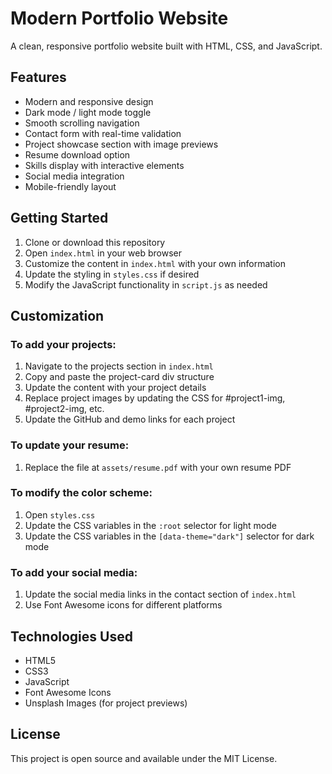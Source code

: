# Modern Portfolio Website

A clean, responsive portfolio website built with HTML, CSS, and JavaScript.

## Features

- Modern and responsive design
- Dark mode / light mode toggle
- Smooth scrolling navigation
- Contact form with real-time validation
- Project showcase section with image previews
- Resume download option
- Skills display with interactive elements
- Social media integration
- Mobile-friendly layout

## Getting Started

1. Clone or download this repository
2. Open `index.html` in your web browser
3. Customize the content in `index.html` with your own information
4. Update the styling in `styles.css` if desired
5. Modify the JavaScript functionality in `script.js` as needed

## Customization

### To add your projects:
1. Navigate to the projects section in `index.html`
2. Copy and paste the project-card div structure
3. Update the content with your project details
4. Replace project images by updating the CSS for #project1-img, #project2-img, etc.
5. Update the GitHub and demo links for each project

### To update your resume:
1. Replace the file at `assets/resume.pdf` with your own resume PDF

### To modify the color scheme:
1. Open `styles.css`
2. Update the CSS variables in the `:root` selector for light mode
3. Update the CSS variables in the `[data-theme="dark"]` selector for dark mode

### To add your social media:
1. Update the social media links in the contact section of `index.html`
2. Use Font Awesome icons for different platforms

## Technologies Used

- HTML5
- CSS3
- JavaScript
- Font Awesome Icons
- Unsplash Images (for project previews)

## License

This project is open source and available under the MIT License.

